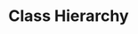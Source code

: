 # Class Hierarchy


<script>
import ContextMenu from 'src/client/contextmenu.js';

(async () => {
   var vis = await (<d3-graphviz style="background:gray; width:1200px; height: 800px"></d3-graphviz>)
    
    vis.engine = "dot" 
    
    var menuItems = [
      ["graphviz engine", 
        ["dot", "neato", "fdp", "twopi", "circo"].map(ea => {
          return [ea,
            () => {
              vis.engine = ea  
              vis.setDotData(dataToDot(graph))
            }
          ]
        })
      ]
    ]
    
    vis.addEventListener("contextmenu",  evt => {
      ContextMenu.openIn(document.body, evt, this, undefined, menuItems);
      evt.stopPropagation();
      evt.preventDefault();
    });

    // vis.engine = "circo"
    
    var classes = []
    Object.keys(Object.getOwnPropertyDescriptors(window)).map(ea => {
      var obj = window[ea]
      try {
        if (ea.match(/^[A-Z]/) && obj instanceof Function) {
          classes.push(obj)
        }    
      } catch(e) {
        // don't care
      }
    })

    var nodeMap = new Map()
    var objectToId = new Map()
    var idcounter = 1;
    function ensureId(obj) {
      var id = objectToId.get(obj) 
      if (!id) {
        id = idcounter++
        objectToId.set(obj, id) 
      }
      return "n" + id
    }
    // not serializable graph structure...
    // var root = HTMLElement.__proto__
    
    var root = HTMLElement.__proto__.__proto__.__proto__.__proto__
    
    
    var subClasses = classes.filter(ea => root.isPrototypeOf(ea))
    
    var graph =  ensureNode(root)
    
    function ensureNode(obj) {
      var id = ensureId(obj)
      var node = nodeMap.get(id)
      
      if (!node) {
        node = {
          obj: obj,
          out: []
        }
        nodeMap.set(id, node)
      }
      return node
    }
    
    subClasses.forEach(ea => {
      var obj = ea
      
      var node = ensureNode(obj)
      
      node.expanded = true
      if (obj.__proto__) {
        var parentNode = ensureNode(obj.__proto__)
        parentNode.out.push( {
            // edge
            label: "subclass",
            target: node
          })
        parentNode.expanded = true
      }
    })

    
    function collapseNode(graphNode) {
      graphNode.out = []
      graphNode.expanded = false
    }
    
    function expandNode(graphNode) {
      var edgeNames = keys(graphNode.obj);
      if (edgeNames) {
        graphNode.out = edgeNames.map(ea => {
          try {
            var value = eval(ea) // global lookup
          } catch(e) {
            value = "!ERROR!"
          }
          
          return {
            // edge
            label: ea,
            target: ensureNode(value)
          }
        })
      }
      graphNode.expanded = true
    }

    
    
    // function expandNode(graphNode) {
    //   var children = graphNode.obj.childNodes
    //   if (children) {
    //     graphNode.out = _.map(children, ea => {
    //       return {
    //         obj: ea,
    //         out: []
    //       }
    //     }).filter(ea => ! (ea.obj instanceof Text))
    //   }
    // }


    expandNode(graph)


    // customize range here...
    function keys(obj) {
      var keys = [];


      // keys.push("__proto__")
      
      classes.filter(ea => ea.__proto__ === obj).forEach(ea => {
        keys.push(ea.name)
      })
      
      
      // if (obj.prototype) {
      //   Object.keys(obj.prototype).forEach(key => {
      //     keys.push("" + key); 
      //   })
      // }
      
//       if (obj.attributes) {
//         for(var ea of obj.attributes) {
//           keys.push(`getAttribute("${ea.name}")`);
//         }
//       }
      
//       if (obj.parentElement) {
//         keys.push(`parentElement`);
//       }
    
      return keys;
    }

    function stripLabel(str) {
      return str.replace(/([^A-Za-z0-9 _.,;:<>\/\[\]])/g," ").slice(0,50)
    }

    function dataToDot(graphNode) {
      var edges = []
      var nodes = []
      var visited = new Set()
      function visit(node) {
        if (visited.has(node)) return
        visited.add(node)
        var id = ensureId(node.obj)
        var obj = node.obj
        var name = ("" +obj)
        //nodes.push(id + `[label="${name}"]`)
        // nodes.push(id + `[label=<<TABLE><TR><TD>left</TD><TD>right</TD></TR></TABLE>>]`)
        
        if (obj instanceof Object) {
          name = obj.constructor.name
        }
        if (obj instanceof Function) {
          name = obj.name 
        }

        name = stripLabel(name)
        
        var inner = [name] 
        
        if (node.out) {
          node.out.forEach(eaOut => {
            var targetObj = eaOut.target.obj
            if (_.isObject(targetObj)) {
              if (targetObj instanceof Text) {
                // ignore TextNodes
              } else {
                edges.push(ensureId(node.obj) + " -> " + ensureId(targetObj) + `[  ` // label="${eaOut.label}" 
                    +`fontcolor="${ eaOut.target.expanded ? "black" : "gray"}" `
                   +`color="${ eaOut.target.expanded ? "black" : "gray"}" `
                  + `]`)
                visit(eaOut.target)
              }
            
            } else {
              if (targetObj !== null) {
                if (["class","id", "name"].includes(eaOut.label)) {
                  inner.push(eaOut.label + ": " + stripLabel("" + targetObj))                 
                } else if (eaOut.label.match("getAttribute")) {
                  inner.push(eaOut.label.replace(/getAttribute/,"@").replace(/[()"]+/g,"") + ": " + stripLabel("" + targetObj))                 
                } else {
                  // #TODO show details on demand?
                  inner.push(stripLabel(eaOut.label)) // + ": " + stripLabel("" + targetObj)) 
                }
                
                
              }
            }
          })
        }
        nodes.push(id + `[shape="record" label="{ ${inner.join("|")}}" ` 
          +`fontcolor="${ node.expanded ? "black" : "gray"}" `
          +`color="${ node.expanded ? "black" : "gray"}"]`)
      }
      visit(graphNode)
      return `digraph {
        rankdir = LR;
        graph [  splines="true"  overlap="false"  ];
        node [ style="solid"  shape="plain"  fontname="Arial"  fontsize="14"  fontcolor="black" ];
        edge [ dir="back" arrowhead=none fontname="Arial"  fontsize="8" ];

        ${edges.join(";")}
        ${nodes.reverse().join(";")}
      }`
    }
    
    
    var dotData = dataToDot(graph)
    vis.config({
      onclick(data, evt, element) {
        // lively.showElement(element)
        if(evt.ctrlKey) {
          lively.openInspector({
            data: data,
            node: nodeMap.get(data.key),
            element: element
          })
        } else {
          var node = nodeMap.get(data.key)
          if (node) {
            if (node.out.length == 0) {
              expandNode(node)
            } else {
              collapseNode(node)
            }
          
          }
          lively.showElement(element, 300).innerHTML = ""
          vis.update(dataToDot(graph))    
        }
      }
    })    

    vis.setDotData(dotData)
    
    return vis
  })()
</script>